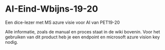 # AI-Eind-Wbijns-19-20
Een dice-lezer met MS azure visie voor AI van PET19-20

Alle informatie, zoals de manual en proces staat in de wiki bovenin.
Voor het gebruiken van dit product heb je een endpoint en microsoft azure vision key nodig.
